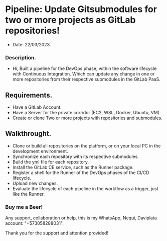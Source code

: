 # Pipeline: Update Gitsubmodules for two or more projects as GitLab repositories!

- Date: 22/03/2023.


### Description.

- Hi, Built a pipeline for the DevOps phase, within the software lifecycle with Continuous Integration. Which can update any change in one or more repositories from their respective submodules in the GitLab PaaS.


## Requirements.

- Have a GitLab Account.
- Have a Server for the private corridor (EC2, WSL, Docker, Ubuntu, VM)
- Create or clone Two or more projects with repositories and submodules.

## Walkthrought.

- Clone or build all repositories on the platform, or on your local PC in the development environment.
- Synchronize each repository with its respective submodules.
- Build the yml file for each repository.
- Install the GitLab CE service, such as the Runner package.
- Register a shell for the Runner of the DevOps phases of the CI/CD lifecycle.
- Upload new changes.
- Evaluate the lifecycle of each pipeline in the workflow as a trigger, just like the Runner.

### Buy me a Beer!
Any support, collaboration or help, this is my WhatsApp, Nequi, Daviplata account: "+573058288031".

Thank you for the support and attention provided!
